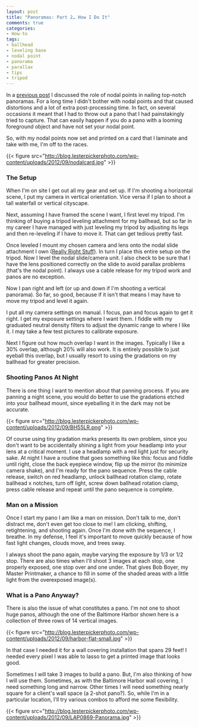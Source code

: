 ```yaml
---
layout: post
title: "Panoramas: Part 2… How I Do It"
comments: true
categories:
- How-to
tags:
- ballhead
- leveling base
- nodal point
- panorama
- parallax
- tips
- tripod
---
```

In a [previous post](http://blog.lesterpickerphoto.com/2012/08/21/panoramas-nail-your-nodal-points/) I discussed the role of nodal points in nailing top-notch panoramas. For a long time I didn't bother with nodal points and that caused distortions and a lot of extra post-processing time. In fact, on several occasions it meant that I had to throw out a pano that I had painstakingly tried to capture. That can easily happen if you do a pano with a looming foreground object and have not set your nodal point.

So, with my nodal points now set and printed on a card that I laminate and take with me, I'm off to the races.

{{< figure src="http://blog.lesterpickerphoto.com/wp-content/uploads/2012/09/nodalcard.jpg" >}}
 
<h3>The Setup</h3>
When I'm on site I get out all my gear and set up. If I'm shooting a horizontal scene, I put my camera in vertical orientation. Vice versa if I plan to shoot a tall waterfall or vertical cityscape.

Next, assuming I have framed the scene I want, I first level my tripod. I'm thinking of buying a tripod leveling attachment for my ballhead, but so far in my career I have managed with just leveling my tripod by adjusting its legs and then re-leveling if I have to move it. That can get tedious pretty fast.

Once leveled I mount my chosen camera and lens onto the nodal slide attachment I own (<a href="http://www.reallyrightstuff.com">Really Right Stuff</a>). In turn I place this entire setup on the tripod. Now I level the nodal slide/camera unit. I also check to be sure that I have the lens positioned correctly on the slide to avoid parallax problems (that's the nodal point). I always use a cable release for my tripod work and panos are no exception.

Now I pan right and left (or up and down if I'm shooting a vertical panorama). So far, so good, because if it isn't that means I may have to move my tripod and level it again.

I put all my camera settings on manual. I focus, pan and focus again to get it right. I get my exposure settings where I want them. I fiddle with my graduated neutral density filters to adjust the dynamic range to where I like it. I may take a few test pictures to calibrate exposure.

Next I figure out how much overlap I want in the images. Typically I like a 30% overlap, although 20% will also work. It is entirely possible to just eyeball this overlap, but I usually resort to using the gradations on my ballhead for greater precision.

<h3>Shooting Panos At Night</h3>
There is one thing I want to mention about that panning process. If you are panning a night scene, you would do better to use the gradations etched into your ballhead mount, since eyeballing it in the dark may not be accurate.

{{< figure src="http://blog.lesterpickerphoto.com/wp-content/uploads/2012/09/BH55LR.png" >}}

Of course using tiny gradation marks presents its own problem, since you don't want to be accidentally shining a light from your headlamp into your lens at a critical moment. I use a headlamp with a red light just for security sake. At night I have a routine that goes something like this: focus and fiddle until right, close the back eyepiece window, flip up the mirror (to minimize camera shake), and I'm ready for the pano sequence. Press the cable release, switch on red headlamp, unlock ballhead rotation clamp, rotate ballhead x notches, turn off light, screw down ballhead rotation clamp, press cable release and repeat until the pano sequence is complete.

<h3>Man on a Mission</h3>
Once I start my pano I am like a man on mission. Don't talk to me, don't distract me, don't even get too close to me! I am clicking, shifting, retightening, and shooting again. Once I'm done with the sequence, I breathe. In my defense, I feel it's important to move quickly because of how fast light changes, clouds move, and trees sway.

I always shoot the pano again, maybe varying the exposure by 1/3 or 1/2 stop. There are also times when I'll shoot 3 images at each stop, one properly exposed, one stop over and one under. That gives Bob Boyer, my Master Printmaker, a chance to fill in some of the shaded areas with a little light from the overexposed image(s).

<h3>What is a Pano Anyway?</h3>
There is also the issue of what constitutes a pano. I'm not one to shoot huge panos, although the one of the Baltimore Harbor shown here is a collection of three rows of 14 vertical images.

{{< figure src="http://blog.lesterpickerphoto.com/wp-content/uploads/2012/09/harbor-flat-small.jpg" >}}

In that case I needed it for a wall covering installation that spans 29 feet! I needed every pixel I was able to lasso to get a printed image that looks good. 

Sometimes I will take 3 images to build a pano. But, I'm also thinking of how I will use them. Sometimes, as with the Baltimore Harbor wall covering, I need something long and narrow. Other times I will need something nearly square for a client's wall space (a 2-shot pano?). So, while I'm in a particular location, I'll try various combos to afford me some flexibility.

{{< figure src="http://blog.lesterpickerphoto.com/wp-content/uploads/2012/09/LAP0869-Panorama.jpg" >}}
